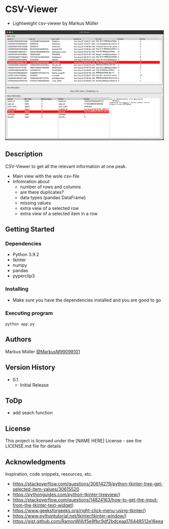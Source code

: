 # CSV-Viewer
- Lightweight csv-viewer by Markus Müller

![screenshot](images/example.png)

## Description

CSV-Viewer to get all the relevant information at one peak.
- Main view with the wole csv-file
- Infomration about
    - number of rows and columns
    - are there duplicates?
    - data types (pandas DataFrame)
    - missing values
    - extra view of a selected row
    - extra view of a selected item in a row

## Getting Started

### Dependencies

* Python 3.9.2
* tkinter
* numpy
* pandas
* pyperclip3

### Installing

* Make sure you have the dependencies installed and you are good to go

### Executing program

```
python app.py
```

## Authors

Markus Müller
[@MarkusM99098101](https://twitter.com/MarkusM99098101)

## Version History

* 0.1
    * Initial Release

## ToDp

* add seach function

## License

This project is licensed under the [NAME HERE] License - see the LICENSE.md file for details

## Acknowledgments

Inspiration, code snippets, resources, etc.
* https://stackoverflow.com/questions/30614279/python-tkinter-tree-get-selected-item-values/30615520
* https://pythonguides.com/python-tkinter-treeview/)
* https://stackoverflow.com/questions/14824163/how-to-get-the-input-from-the-tkinter-text-widget)
* https://www.geeksforgeeks.org/right-click-menu-using-tkinter/)
* https://www.pythontutorial.net/tkinter/tkinter-window/)
* https://gist.github.com/RamonWill/f5e9fbc9df2bdceaa176448512e16eea